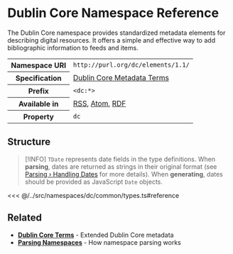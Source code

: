# Dublin Core Namespace Reference

The Dublin Core namespace provides standardized metadata elements for describing digital resources. It offers a simple and effective way to add bibliographic information to feeds and items.

<table>
  <tbody>
    <tr>
      <th>Namespace URI</th>
      <td><code>http://purl.org/dc/elements/1.1/</code></td>
    </tr>
    <tr>
      <th>Specification</th>
      <td><a href="https://www.dublincore.org/specifications/dublin-core/dcmi-terms/" target="_blank">Dublin Core Metadata Terms</a></td>
    </tr>
    <tr>
      <th>Prefix</th>
      <td><code>&lt;dc:*&gt;</code></td>
    </tr>
    <tr>
      <th>Available in</th>
      <td>
        <a href="/reference/feeds/rss">RSS</a>,
        <a href="/reference/feeds/atom">Atom</a>,
        <a href="/reference/feeds/rdf">RDF</a>
      </td>
    </tr>
    <tr>
      <th>Property</th>
      <td><code>dc</code></td>
    </tr>
  </tbody>
</table>

## Structure

> [!INFO]
> `TDate` represents date fields in the type definitions. When **parsing**, dates are returned as strings in their original format (see [Parsing › Handling Dates](/parsing/dates) for more details). When **generating**, dates should be provided as JavaScript `Date` objects.

<<< @/../src/namespaces/dc/common/types.ts#reference

## Related

- **[Dublin Core Terms](/reference/namespaces/dcterms)** - Extended Dublin Core metadata
- **[Parsing Namespaces](/parsing/namespaces)** - How namespace parsing works
